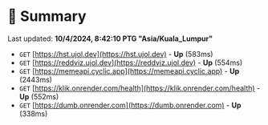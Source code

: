 # 📖 Summary
Last updated: **10/4/2024, 8:42:10 PTG "Asia/Kuala_Lumpur"**

- `GET` [https://hst.ujol.dev](https://hst.ujol.dev) - **Up** (583ms)
- `GET` [https://reddviz.ujol.dev](https://reddviz.ujol.dev) - **Up** (554ms)
- `GET` [https://memeapi.cyclic.app](https://memeapi.cyclic.app) - **Up** (2443ms)
- `GET` [https://klik.onrender.com/health](https://klik.onrender.com/health) - **Up** (552ms)
- `GET` [https://dumb.onrender.com](https://dumb.onrender.com) - **Up** (338ms)
